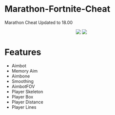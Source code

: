 # Marathon-Fortnite-Cheat 
Marathon Cheat Updated to 18.00

<p align="center">
	<tr>
		<td align="center" style="padding=0;width=50%;">
			<img src="https://media.discordapp.net/attachments/888490416247275522/888855624232882217/unknown.png?width=1214&height=683" />
		</td>
	</tr>
	<tr>
		<td align="center" style="padding=0;width=50%;">
			<img src="https://media.discordapp.net/attachments/888490416247275522/888855806198566932/unknown.png?width=1214&height=683" />
		</td>
	</tr>
	<tr>
    
    
# Features
    
- Aimbot   
- Memory Aim
- Aimbone  
- Smoothing
- AimbotFOV
- Player Skeleton
- Player Box
- Player Distance
- Player Lines
    
